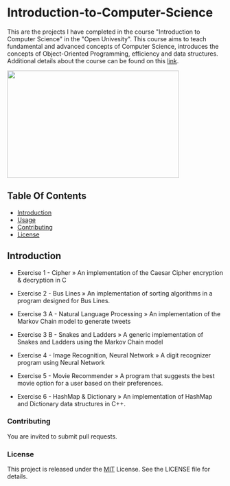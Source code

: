 # Introduction-to-Computer-Science
This are the projects I have completed in the course "Introduction to Computer Science" in the "Open Univesity". This course aims to teach fundamental and advanced concepts of Computer Science, introduces the concepts of Object-Oriented Programming, efficiency and data structures. Additional details about the course can be found on this [link](#[https://www-e.openu.ac.il/courses/20441.htm](https://www-e.openu.ac.il/courses/20441.htm)).

<img src="https://www.educative.io/v2api/editorpage/5295407815458816/image/4810048073629696" width= "400" height= "250">

## Table Of Contents
- [Introduction](#introduction)
- [Usage](#usage)
- [Contributing](#contributing)
- [License](#license)


## Introduction
- Exercise 1 - Cipher » An implementation of the Caesar Cipher encryption & decryption in C 

- Exercise 2 - Bus Lines » An implementation of sorting algorithms in a program designed for Bus Lines.

- Exercise 3 A - Natural Language Processing » An implementation of the Markov Chain model to generate tweets

- Exercise 3 B - Snakes and Ladders » A generic implementation of Snakes and Ladders using the Markov Chain model

- Exercise 4 - Image Recognition, Neural Network » A digit recognizer program using Neural Network

- Exercise 5 - Movie Recommender » A program that suggests the best movie option for a user based on their preferences.

- Exercise 6 - HashMap & Dictionary » An implementation of HashMap and Dictionary data structures in C++.

### Contributing
You are invited to submit pull requests.

### License
This project is released under the [MIT](https://choosealicense.com/licenses/mit/) License. See the LICENSE file for details.
